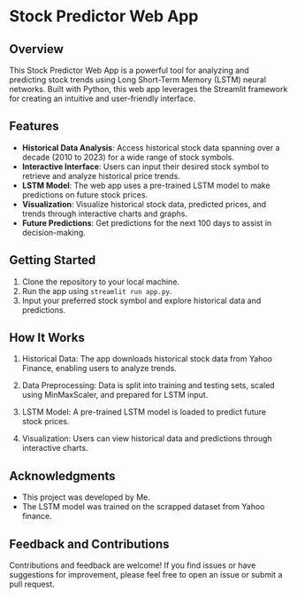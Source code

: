 # Stock Predictor Web App

## Overview

This Stock Predictor Web App is a powerful tool for analyzing and predicting stock trends using Long Short-Term Memory (LSTM) neural networks. Built with Python, this web app leverages the Streamlit framework for creating an intuitive and user-friendly interface.

## Features

- **Historical Data Analysis**: Access historical stock data spanning over a decade (2010 to 2023) for a wide range of stock symbols.
- **Interactive Interface**: Users can input their desired stock symbol to retrieve and analyze historical price trends.
- **LSTM Model**: The web app uses a pre-trained LSTM model to make predictions on future stock prices.
- **Visualization**: Visualize historical stock data, predicted prices, and trends through interactive charts and graphs.
- **Future Predictions**: Get predictions for the next 100 days to assist in decision-making.

## Getting Started

1. Clone the repository to your local machine.
2. Run the app using `streamlit run app.py`.
3. Input your preferred stock symbol and explore historical data and predictions.

## How It Works

1. Historical Data: The app downloads historical stock data from Yahoo Finance, enabling users to analyze trends.

2. Data Preprocessing: Data is split into training and testing sets, scaled using MinMaxScaler, and prepared for LSTM input.

3. LSTM Model: A pre-trained LSTM model is loaded to predict future stock prices.

4. Visualization: Users can view historical data and predictions through interactive charts.

## Acknowledgments

- This project was developed by Me.
- The LSTM model was trained on the scrapped dataset from Yahoo finance.

## Feedback and Contributions

Contributions and feedback are welcome! If you find issues or have suggestions for improvement, please feel free to open an issue or submit a pull request.

